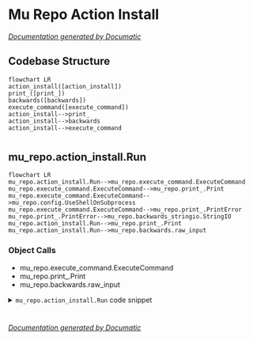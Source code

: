 # Mu Repo Action Install

[_Documentation generated by Documatic_](https://www.documatic.com)

<!---Documatic-section-Codebase Structure-start--->
## Codebase Structure

<!---Documatic-block-system_architecture-start--->
```mermaid
flowchart LR
action_install([action_install])
print_([print_])
backwards([backwards])
execute_command([execute_command])
action_install-->print_
action_install-->backwards
action_install-->execute_command
```
<!---Documatic-block-system_architecture-end--->

# #
<!---Documatic-section-Codebase Structure-end--->

<!---Documatic-section-mu_repo.action_install.Run-start--->
## mu_repo.action_install.Run

<!---Documatic-section-Run-start--->
```mermaid
flowchart LR
mu_repo.action_install.Run-->mu_repo.execute_command.ExecuteCommand
mu_repo.execute_command.ExecuteCommand-->mu_repo.print_.Print
mu_repo.execute_command.ExecuteCommand-->mu_repo.config.UseShellOnSubprocess
mu_repo.execute_command.ExecuteCommand-->mu_repo.print_.PrintError
mu_repo.print_.PrintError-->mu_repo.backwards_stringio.StringIO
mu_repo.action_install.Run-->mu_repo.print_.Print
mu_repo.action_install.Run-->mu_repo.backwards.raw_input
```

### Object Calls

* mu_repo.execute_command.ExecuteCommand
* mu_repo.print_.Print
* mu_repo.backwards.raw_input

<!---Documatic-block-mu_repo.action_install.Run-start--->
<details>
	<summary><code>mu_repo.action_install.Run</code> code snippet</summary>

```python
def Run(params):
    git = params.config.git or 'git'
    from mu_repo.execute_command import ExecuteCommand
    user_name = raw_input('User name:').strip()
    if user_name:
        ExecuteCommand([git] + 'config --global user.name'.split() + [user_name], '.')
    else:
        Print('Skipping user.name configuration.')
    user_email = raw_input('\nUser e-mail:').strip()
    if user_email:
        ExecuteCommand([git] + 'config --global user.email'.split() + [user_email], '.')
    else:
        Print('Skipping user.email configuration.')
    auto_crlf = raw_input('\nAuto-crlf handling (default false, options: false, true, input):').strip().lower()
    if not auto_crlf:
        auto_crlf = 'false'
    if auto_crlf in ('false', 'true', 'input'):
        ExecuteCommand([git] + 'config --global core.autocrlf'.split() + [auto_crlf], '.')
    else:
        Print('Skipping core.autocrlf configuration (input: "%s" not recognized).' % (auto_crlf,))
    config_date = raw_input('\nConfig format.pretty for one line and set default to short? (default: y, options: y, n)').strip().lower()
    if not config_date:
        config_date = 'y'
    if config_date == 'y':
        ExecuteCommand([git] + ['config', '--global', 'format.pretty', '%h %ad %Cgreen%aN%Creset %s'], '.')
        ExecuteCommand([git] + 'config --global log.date short'.split(), '.')
    wrap = raw_input('\nShow logs wrapped? (i.e.: set less -r): (default: y, options: y, n)').strip().lower()
    if not wrap:
        wrap = 'y'
    if wrap == 'y':
        ExecuteCommand([git, 'config', '--global', 'core.pager', 'less -r'], '.')
    wrap = raw_input('\nCreate "git st" and "git create-branch" aliases? (default: y, options: y, n)').strip().lower()
    if not wrap:
        wrap = 'y'
    if wrap == 'y':
        ExecuteCommand([git, 'config', '--global', 'alias.st', 'status -s'], '.')
        ExecuteCommand([git, 'config', '--global', 'alias.create-branch', 'checkout -b    '], '.')
```
</details>
<!---Documatic-block-mu_repo.action_install.Run-end--->
<!---Documatic-section-Run-end--->

# #
<!---Documatic-section-mu_repo.action_install.Run-end--->

[_Documentation generated by Documatic_](https://www.documatic.com)